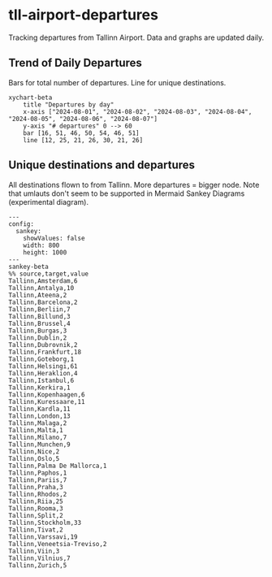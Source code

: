 # tll-airport-departures

Tracking departures from Tallinn Airport. Data and graphs are updated daily.

## Trend of Daily Departures

Bars for total number of departures. Line for unique destinations.

```mermaid
xychart-beta
    title "Departures by day"
    x-axis ["2024-08-01", "2024-08-02", "2024-08-03", "2024-08-04", "2024-08-05", "2024-08-06", "2024-08-07"]
    y-axis "# departures" 0 --> 60
    bar [16, 51, 46, 50, 54, 46, 51]
    line [12, 25, 21, 26, 30, 21, 26]
```


## Unique destinations and departures

All destinations flown to from Tallinn. More departures = bigger node.
Note that umlauts don't seem to be supported in Mermaid Sankey Diagrams (experimental diagram).

```mermaid
---
config:
  sankey:
    showValues: false
    width: 800
    height: 1000
---
sankey-beta
%% source,target,value
Tallinn,Amsterdam,6
Tallinn,Antalya,10
Tallinn,Ateena,2
Tallinn,Barcelona,2
Tallinn,Berliin,7
Tallinn,Billund,3
Tallinn,Brussel,4
Tallinn,Burgas,3
Tallinn,Dublin,2
Tallinn,Dubrovnik,2
Tallinn,Frankfurt,18
Tallinn,Goteborg,1
Tallinn,Helsingi,61
Tallinn,Heraklion,4
Tallinn,Istanbul,6
Tallinn,Kerkira,1
Tallinn,Kopenhaagen,6
Tallinn,Kuressaare,11
Tallinn,Kardla,11
Tallinn,London,13
Tallinn,Malaga,2
Tallinn,Malta,1
Tallinn,Milano,7
Tallinn,Munchen,9
Tallinn,Nice,2
Tallinn,Oslo,5
Tallinn,Palma De Mallorca,1
Tallinn,Paphos,1
Tallinn,Pariis,7
Tallinn,Praha,3
Tallinn,Rhodos,2
Tallinn,Riia,25
Tallinn,Rooma,3
Tallinn,Split,2
Tallinn,Stockholm,33
Tallinn,Tivat,2
Tallinn,Varssavi,19
Tallinn,Veneetsia-Treviso,2
Tallinn,Viin,3
Tallinn,Vilnius,7
Tallinn,Zurich,5


```
